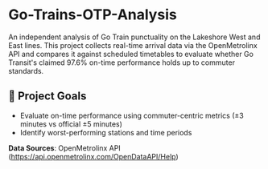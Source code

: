 # Go-Trains-OTP-Analysis
An independent analysis of Go Train punctuality on the Lakeshore West and East lines. This project collects real-time arrival data via the OpenMetrolinx API and compares it against scheduled timetables to evaluate whether Go Transit's claimed 97.6% on-time performance holds up to commuter standards.

## 🎯 Project Goals
- Evaluate on-time performance using commuter-centric metrics (±3 minutes vs official ±5 minutes)
- Identify worst-performing stations and time periods

**Data Sources**: OpenMetrolinx API (https://api.openmetrolinx.com/OpenDataAPI/Help)
